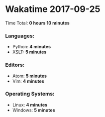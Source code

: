 # Wakatime 2017-09-25

Time Total: **0 hours 10 minutes**

### Languages:
- Python: **4 minutes** 
- XSLT: **5 minutes** 

### Editors:
- Atom: **5 minutes** 
- Vim: **4 minutes** 

### Operating Systems:
- Linux: **4 minutes** 
- Windows: **5 minutes** 

